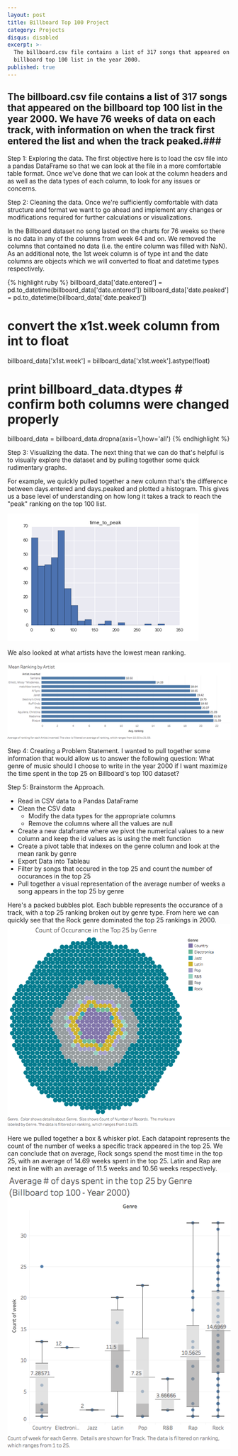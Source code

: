 ```yaml
---
layout: post
title: Billboard Top 100 Project
category: Projects
disqus: disabled
excerpt: >-
  The billboard.csv file contains a list of 317 songs that appeared on the
  billboard top 100 list in the year 2000.
published: true
---
```


##  The billboard.csv file contains a list of 317 songs that appeared on the billboard top 100 list in the year 2000. We have 76 weeks of data on each track, with information on when the track first entered the list and when the track peaked.###


Step 1: Exploring the data.
The first objective here is to load the csv file into a pandas DataFrame so that we can look at the file in a more comfortable table format. Once we've done that we can look at the column headers and as well as the data types of each column, to look for any issues or concerns.

Step 2: Cleaning the data.
Once we're sufficiently comfortable with data structure and format we want to go ahead and implement any changes or modifications required for further calculations or visualizations.

In the Billboard dataset no song lasted on the charts for 76 weeks so there is no data in any of the columns from week 64 and on. We removed the columns that contained no data (i.e. the entire column was filled with NaN). As an additional note, the 1st week column is of type int and the date columns are objects which we will converted to float and datetime types respectively.

{% highlight ruby %}
billboard_data['date.entered'] = pd.to_datetime(billboard_data['date.entered'])
billboard_data['date.peaked'] = pd.to_datetime(billboard_data['date.peaked'])
# convert the x1st.week column from int to float
billboard_data['x1st.week'] = billboard_data['x1st.week'].astype(float)
# print billboard_data.dtypes # confirm both columns were changed properly
billboard_data = billboard_data.dropna(axis=1,how='all')
{% endhighlight %}

Step 3: Visualizing the data.
The next thing that we can do that's helpful is to visually explore the dataset and by pulling together some quick rudimentary graphs.

For example, we quickly pulled together a new column that's the difference between days.entered and days.peaked and plotted a histogram. This gives us a base level of understanding on how long it takes a track to reach the "peak" ranking on the top 100 list.

<img src="/images/fulls/days_to_peak.png" class='fit-image'>

We also looked at what artists have the lowest mean ranking.

<img src="/images/fulls/artist_mean_top100_vert.png" class="fit image">

Step 4: Creating a Problem Statement.
I wanted to pull together some information that would allow us to answer the following question: What genre of music should I choose to write in the year 2000 if I want maximize the time spent in the top 25 on Billboard's top 100 dataset?

Step 5: Brainstorm the Approach.

* Read in CSV data to a Pandas DataFrame
* Clean the CSV data
    * Modify the data types for the appropriate columns
    * Remove the columns where all the values are null
* Create a new dataframe where we pivot the numerical values to a new column and keep the id values as is using the melt function
* Create a pivot table that indexes on the genre column and look at the mean rank by genre
* Export Data into Tableau
* Filter by songs that occured in the top 25 and count the number of occurances in the top 25
* Pull together a visual representation of the average number of weeks a song appears in the top 25 by genre

Here's a packed bubbles plot. Each bubble represents the occurance of a track, with a top 25 ranking broken out by genre type. From here we can quickly see that the Rock genre dominated the top 25 rankings in 2000.
<img src="/images/fulls/billboard_data_top_25_occur.png" class="fit image">

Here we pulled together a box & whisker plot. Each datapoint represents the count of the number of weeks a specific track appeared in the top 25. We can conclude that on average, Rock songs spend the most time in the top 25, with an average of 14.69 weeks spent in the top 25. Latin and Rap are next in line with an average of 11.5 weeks and 10.56 weeks respectively.
<img src="/images/fulls/billboard_data_top25_whisk.png" class="fit image">
